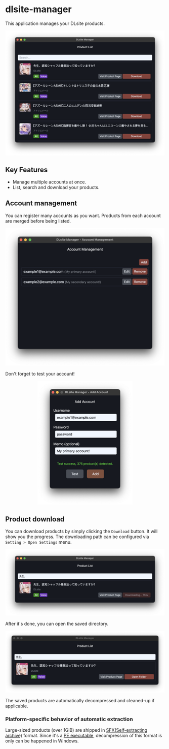 # dlsite-manager

This application manages your DLsite products.

![main-image](./docs/img-1.png)

## Key Features

- Manage multiple accounts at once.
- List, search and download your products.

## Account management

You can register many accounts as you want. Products from each account are merged before being listed.

![account-management-image-1](./docs/img-am-1.png)

Don't forget to test your account!

<p align="center">
  <img src="./docs/img-am-2.png" alt="account-management-image-2" width="300">
</p>

## Product download

You can download products by simply clicking the `Download` button. It will show you the progress. The downloading path can be configured via `Setting > Open Settings` menu.

![product-download-image-1](./docs/img-dl-1.png)

After it's done, you can open the saved directory.

![product-download-image-2](./docs/img-dl-2.png)

The saved products are automatically decompressed and cleaned-up if applicable.

### Platform-specific behavior of automatic extraction

Large-sized products (over 1GiB) are shipped in [SFX(Self-extracting archive)](https://en.wikipedia.org/wiki/Self-extracting_archive) format. Since it's a [PE executable](https://en.wikipedia.org/wiki/Portable_Executable), decompression of this format is only can be happened in Windows.
